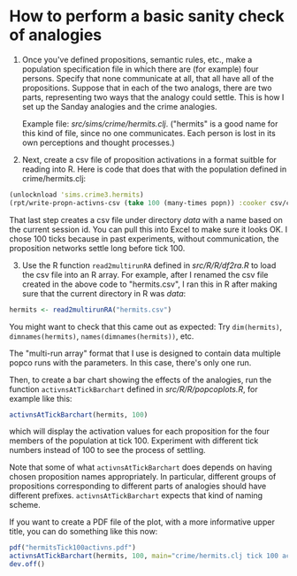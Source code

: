 How to perform a basic sanity check of analogies
====

1. Once you've defined propositions, semantic rules, etc., make a
   population specification file in which there are (for example) four
   persons.  Specify that none communicate at all, that all have all
   of the propositions.  Suppose that in each of the two analogs, there
   are two parts, representing two ways that the analogy could settle.
   This is how I set up the Sanday analogies and the crime analogies.

	Example file: *src/sims/crime/hermits.clj*.  ("hermits" is a good
	name for this kind of file, since no one communicates.  Each
	person is lost in its own perceptions and thought processes.)

2. Next, create a csv file of proposition activations in a format
   suitble for reading into R.  Here is code that does that with
   the population defined in crime/hermits.clj:

````clojure
(unlocknload 'sims.crime3.hermits)
(rpt/write-propn-activns-csv (take 100 (many-times popn)) :cooker csv/cook-name-for-R)
````

That last step creates a csv file under directory *data* with a name
based on the current session id.  You can pull this into Excel to make
sure it looks OK.  I chose 100 ticks because in past experiments,
without communication, the proposition networks settle long before tick
100.


3. Use the R function `read2multirunRA` defined in *src/R/R/df2ra.R* to
load the csv file into an R array.  For example, after I renamed the
csv file created in the above code to "hermits.csv", I ran this in R
after making sure that the current directory in R was *data*:

````R
hermits <- read2multirunRA("hermits.csv")
````

You might want to check that this came out as expected: Try
`dim(hermits)`, `dimnames(hermits)`, `names(dimnames(hermits))`, etc.

The "multi-run array" format that I use is designed to contain data
multiple popco runs with the parameters.  In this case, there's only one
run.

Then, to create a bar chart showing the effects of the analogies, run the function 
`activnsAtTickBarchart` defined in *src/R/R/popcoplots.R*, for example like this:

````R
activnsAtTickBarchart(hermits, 100)
````

which will display the activation values for each proposition for the
four members of the population at tick 100.  Experiment with different
tick numbers instead of 100 to see the process of settling.

Note that some of what `activnsAtTickBarchart` does depends on having
chosen proposition names appropriately.  In particular, different groups
of propositions corresponding to different parts of analogies should
have different prefixes.  `activnsAtTickBarchart` expects that kind of
naming scheme.

If you want to create a PDF file of the plot, with a more informative upper title,
you can do something like this now:

````R
pdf("hermitsTick100activns.pdf")
activnsAtTickBarchart(hermits, 100, main="crime/hermits.clj tick 100 activations")
dev.off()
````
